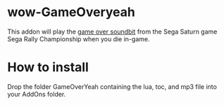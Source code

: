 # wow-GameOveryeah
This addon will play the <a href="https://www.youtube.com/watch?v=IsS_VMzY10I">game over soundbit</a> from the Sega Saturn game Sega Rally Championship when you die in-game.

# How to install
Drop the folder GameOverYeah containing the lua, toc, and mp3 file into your AddOns folder.
